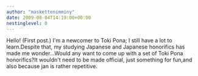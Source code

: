 ```yaml
---
author: "maskettenimminy"
date: 2009-08-04T14:19:00+00:00
nestinglevel: 0
---
```

Hello! (First post.) I'm a newcomer to Toki Pona; I still have a lot to learn.Despite that, my studying Japanese and Japanese honorifics has made me wonder...Would any want to come up with a set of Toki Pona honorifics?It wouldn't need to be made official, just something for fun,and also because jan is rather repetitive.